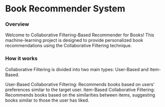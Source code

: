 # Book Recommender System

### Overview
Welcome to Collaborative Filtering-Based Recommender for Books! This machine-learning project is designed to provide personalized book recommendations using the Collaborative Filtering technique. 

### How it works
Collaborative Filtering is divided into two main types: User-Based and Item-Based.

User-Based Collaborative Filtering: Recommends books based on users' preferences similar to the target user.
Item-Based Collaborative Filtering: Recommends books based on the similarities between items, suggesting books similar to those the user has liked.
